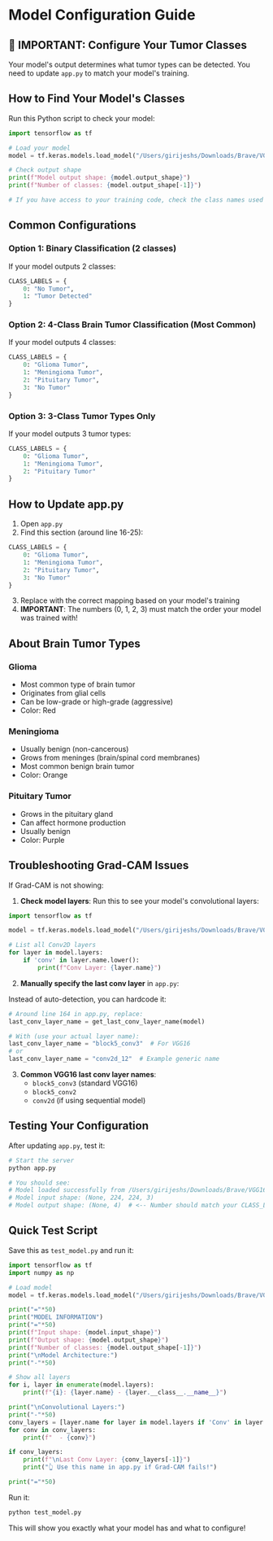 # Model Configuration Guide

## 🔧 IMPORTANT: Configure Your Tumor Classes

Your model's output determines what tumor types can be detected. You need to update `app.py` to match your model's training.

## How to Find Your Model's Classes

Run this Python script to check your model:

```python
import tensorflow as tf

# Load your model
model = tf.keras.models.load_model("/Users/girijeshs/Downloads/Brave/VGG16_final.keras")

# Check output shape
print(f"Model output shape: {model.output_shape}")
print(f"Number of classes: {model.output_shape[-1]}")

# If you have access to your training code, check the class names used during training
```

## Common Configurations

### Option 1: Binary Classification (2 classes)
If your model outputs 2 classes:

```python
CLASS_LABELS = {
    0: "No Tumor",
    1: "Tumor Detected"
}
```

### Option 2: 4-Class Brain Tumor Classification (Most Common)
If your model outputs 4 classes:

```python
CLASS_LABELS = {
    0: "Glioma Tumor",
    1: "Meningioma Tumor",
    2: "Pituitary Tumor",
    3: "No Tumor"
}
```

### Option 3: 3-Class Tumor Types Only
If your model outputs 3 tumor types:

```python
CLASS_LABELS = {
    0: "Glioma Tumor",
    1: "Meningioma Tumor",
    2: "Pituitary Tumor"
}
```

## How to Update app.py

1. Open `app.py`
2. Find this section (around line 16-25):

```python
CLASS_LABELS = {
    0: "Glioma Tumor",
    1: "Meningioma Tumor", 
    2: "Pituitary Tumor",
    3: "No Tumor"
}
```

3. Replace with the correct mapping based on your model's training
4. **IMPORTANT**: The numbers (0, 1, 2, 3) must match the order your model was trained with!

## About Brain Tumor Types

### Glioma
- Most common type of brain tumor
- Originates from glial cells
- Can be low-grade or high-grade (aggressive)
- Color: Red

### Meningioma
- Usually benign (non-cancerous)
- Grows from meninges (brain/spinal cord membranes)
- Most common benign brain tumor
- Color: Orange

### Pituitary Tumor
- Grows in the pituitary gland
- Can affect hormone production
- Usually benign
- Color: Purple

## Troubleshooting Grad-CAM Issues

If Grad-CAM is not showing:

1. **Check model layers**: Run this to see your model's convolutional layers:

```python
import tensorflow as tf

model = tf.keras.models.load_model("/Users/girijeshs/Downloads/Brave/VGG16_final.keras")

# List all Conv2D layers
for layer in model.layers:
    if 'conv' in layer.name.lower():
        print(f"Conv Layer: {layer.name}")
```

2. **Manually specify the last conv layer** in `app.py`:

Instead of auto-detection, you can hardcode it:

```python
# Around line 164 in app.py, replace:
last_conv_layer_name = get_last_conv_layer_name(model)

# With (use your actual layer name):
last_conv_layer_name = "block5_conv3"  # For VGG16
# or
last_conv_layer_name = "conv2d_12"  # Example generic name
```

3. **Common VGG16 last conv layer names**:
   - `block5_conv3` (standard VGG16)
   - `block5_conv2`
   - `conv2d` (if using sequential model)

## Testing Your Configuration

After updating `app.py`, test it:

```bash
# Start the server
python app.py

# You should see:
# Model loaded successfully from /Users/girijeshs/Downloads/Brave/VGG16_final.keras
# Model input shape: (None, 224, 224, 3)
# Model output shape: (None, 4)  # <-- Number should match your CLASS_LABELS
```

## Quick Test Script

Save this as `test_model.py` and run it:

```python
import tensorflow as tf
import numpy as np

# Load model
model = tf.keras.models.load_model("/Users/girijeshs/Downloads/Brave/VGG16_final.keras")

print("="*50)
print("MODEL INFORMATION")
print("="*50)
print(f"Input shape: {model.input_shape}")
print(f"Output shape: {model.output_shape}")
print(f"Number of classes: {model.output_shape[-1]}")
print("\nModel Architecture:")
print("-"*50)

# Show all layers
for i, layer in enumerate(model.layers):
    print(f"{i}: {layer.name} - {layer.__class__.__name__}")

print("\nConvolutional Layers:")
print("-"*50)
conv_layers = [layer.name for layer in model.layers if 'Conv' in layer.__class__.__name__]
for conv in conv_layers:
    print(f"  - {conv}")

if conv_layers:
    print(f"\nLast Conv Layer: {conv_layers[-1]}")
    print("👆 Use this name in app.py if Grad-CAM fails!")

print("="*50)
```

Run it:
```bash
python test_model.py
```

This will show you exactly what your model has and what to configure!
